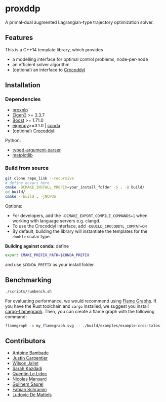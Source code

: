 # proxddp

A primal-dual augmented Lagrangian-type trajectory optimization solver.

## Features

This is a C++14 template library, which provides

* a modelling interface for optimal control problems, node-per-node
* an efficient solver algorithm
* (optional) an interface to [Crocoddyl](https://github.com/loco-3d/crocoddyl)

## Installation

### Dependencies

* [proxnlp](https://github.com/Simple-Robotics/proxnlp.git)
* [Eigen3](https://eigen.tuxfamily.org) >= 3.3.7
* [Boost](https://www.boost.org) >= 1.71.0
* [eigenpy](https://github.com/stack-of-tasks/eigenpy)>=3.1.0 | [conda](https://anaconda.org/conda-forge/eigenpy)
* (optional) [Crocoddyl](https://github.com/loco-3d/crocoddyl)

Python:

* [typed-argument-parser](https://github.com/swansonk14/typed-argument-parser)
* [matplotlib](https://matplotlib.org)

### Build from source

```bash
git clone repo_link --recursive
# define envars here
cmake -DCMAKE_INSTALL_PREFIX=your_install_folder -S . -B build/
cd build/
cmake --build . -jNCPUS
```

Options:

* For developers, add the `-DCMAKE_EXPORT_COMPILE_COMMANDS=1` when working with language servers e.g. clangd.
* To use the Crocoddyl interface, add `-DBUILD_CROCODDYL_COMPAT=ON`
* By default, building the library will instantiate the templates for the `double` scalar type.

**Building against conda:** define

```bash
export CMAKE_PREFIX_PATH=$CONDA_PREFIX
```

and use `$CONDA_PREFIX` as your install folder.

## Benchmarking

```bash
./scripts/runbench.sh
```

For evaluating performance, we would recommend using [Flame Graphs](https://github.com/brendangregg/FlameGraph).
If you have the Rust toolchain and `cargo` installed, we suggest you install [cargo-flamegraph](https://github.com/flamegraph-rs/flamegraph). Then, you can create a flame graph with the following command:

```bash
flamegraph -o my_flamegraph.svg -- ./build/examples/example-croc-talos-arm
```

## Contributors

* [Antoine Bambade](https://bambade.github.io/)
* [Justin Carpentier](https://jcarpent.github.io/)
* [Wilson Jallet](https://manifoldfr.github.io/)
* [Sarah Kazdadi](https://github.com/sarah-ek/)
* [Quentin Le Lidec](https://quentinll.github.io/)
* [Nicolas Mansard](https://gepettoweb.laas.fr/index.php/Members/NicolasMansard)
* [Guilhem Saurel](https://github.com/nim65s)
* [Fabian Schramm](https://github.com/fabinsch)
* [Ludovic De Matteïs](https://github.com/LudovicDeMatteis)
